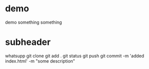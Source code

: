 # demo

demo
something something

# subheader

whatsupp
git clone
git add .
git status
git push
git commit -m 'added index.html' -m "some description"
